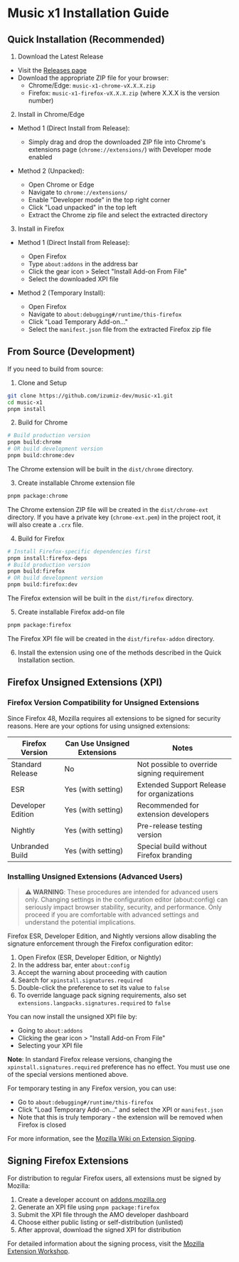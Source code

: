 # Music x1 Installation Guide

## Quick Installation (Recommended)

1. Download the Latest Release
- Visit the [Releases page](https://github.com/izumiz-dev/music-x1/releases)
- Download the appropriate ZIP file for your browser:
  - Chrome/Edge: `music-x1-chrome-vX.X.X.zip`
  - Firefox: `music-x1-firefox-vX.X.X.zip`
  (where X.X.X is the version number)

2. Install in Chrome/Edge
- Method 1 (Direct Install from Release):
  - Simply drag and drop the downloaded ZIP file into Chrome's extensions page (`chrome://extensions/`) with Developer mode enabled

- Method 2 (Unpacked):
  - Open Chrome or Edge
  - Navigate to `chrome://extensions/`
  - Enable "Developer mode" in the top right corner
  - Click "Load unpacked" in the top left
  - Extract the Chrome zip file and select the extracted directory

3. Install in Firefox
- Method 1 (Direct Install from Release):
  - Open Firefox
  - Type `about:addons` in the address bar
  - Click the gear icon > Select "Install Add-on From File"
  - Select the downloaded XPI file

- Method 2 (Temporary Install):
  - Open Firefox
  - Navigate to `about:debugging#/runtime/this-firefox`
  - Click "Load Temporary Add-on..."
  - Select the `manifest.json` file from the extracted Firefox zip file

## From Source (Development)

If you need to build from source:

1. Clone and Setup
```bash
git clone https://github.com/izumiz-dev/music-x1.git
cd music-x1
pnpm install
```

2. Build for Chrome
```bash
# Build production version
pnpm build:chrome
# OR build development version
pnpm build:chrome:dev
```
The Chrome extension will be built in the `dist/chrome` directory.

3. Create installable Chrome extension file
```bash
pnpm package:chrome
```
The Chrome extension ZIP file will be created in the `dist/chrome-ext` directory. If you have a private key (`chrome-ext.pem`) in the project root, it will also create a `.crx` file.

4. Build for Firefox
```bash
# Install Firefox-specific dependencies first
pnpm install:firefox-deps
# Build production version
pnpm build:firefox
# OR build development version
pnpm build:firefox:dev
```
The Firefox extension will be built in the `dist/firefox` directory.

5. Create installable Firefox add-on file
```bash
pnpm package:firefox
```
The Firefox XPI file will be created in the `dist/firefox-addon` directory.

6. Install the extension using one of the methods described in the Quick Installation section.

## Firefox Unsigned Extensions (XPI)

### Firefox Version Compatibility for Unsigned Extensions

Since Firefox 48, Mozilla requires all extensions to be signed for security reasons. Here are your options for using unsigned extensions:

| Firefox Version     | Can Use Unsigned Extensions | Notes |
|---------------------|-------------------------|-------|
| Standard Release    | No                      | Not possible to override signing requirement |
| ESR                 | Yes (with setting)      | Extended Support Release for organizations |
| Developer Edition   | Yes (with setting)      | Recommended for extension developers |
| Nightly             | Yes (with setting)      | Pre-release testing version |
| Unbranded Build     | Yes (with setting)      | Special build without Firefox branding |

### Installing Unsigned Extensions (Advanced Users)

> **⚠️ WARNING**: These procedures are intended for advanced users only. Changing settings in the configuration editor (about:config) can seriously impact browser stability, security, and performance. Only proceed if you are comfortable with advanced settings and understand the potential implications.

Firefox ESR, Developer Edition, and Nightly versions allow disabling the signature enforcement through the Firefox configuration editor:

1. Open Firefox (ESR, Developer Edition, or Nightly)
2. In the address bar, enter `about:config`
3. Accept the warning about proceeding with caution
4. Search for `xpinstall.signatures.required`
5. Double-click the preference to set its value to `false`
6. To override language pack signing requirements, also set `extensions.langpacks.signatures.required` to `false`

You can now install the unsigned XPI file by:
- Going to `about:addons`
- Clicking the gear icon > "Install Add-on From File"
- Selecting your XPI file

**Note**: In standard Firefox release versions, changing the `xpinstall.signatures.required` preference has no effect. You must use one of the special versions mentioned above.

For temporary testing in any Firefox version, you can use:
- Go to `about:debugging#/runtime/this-firefox`
- Click "Load Temporary Add-on..." and select the XPI or `manifest.json`
- Note that this is truly temporary - the extension will be removed when Firefox is closed

For more information, see the [Mozilla Wiki on Extension Signing](https://wiki.mozilla.org/Add-ons/Extension_Signing).

## Signing Firefox Extensions

For distribution to regular Firefox users, all extensions must be signed by Mozilla:

1. Create a developer account on [addons.mozilla.org](https://addons.mozilla.org/)
2. Generate an XPI file using `pnpm package:firefox`
3. Submit the XPI file through the AMO developer dashboard
4. Choose either public listing or self-distribution (unlisted)
5. After approval, download the signed XPI for distribution

For detailed information about the signing process, visit the [Mozilla Extension Workshop](https://extensionworkshop.com/documentation/publish/signing-and-distribution-overview/).
